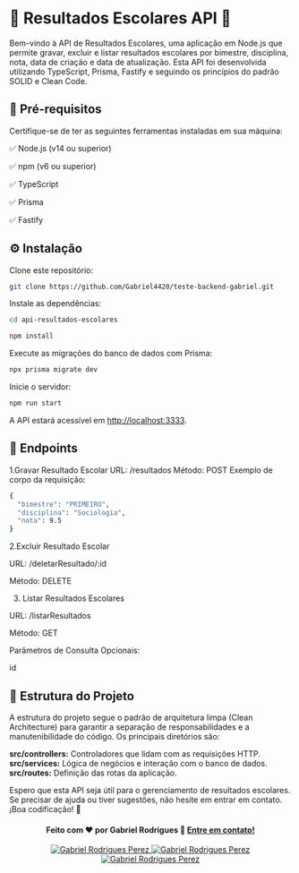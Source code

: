 <h1>📙 Resultados Escolares API 📙</h1>

<p>Bem-vindo à API de Resultados Escolares, uma aplicação em Node.js que permite gravar, excluir e listar resultados escolares por bimestre, disciplina, nota, data de criação e data de atualização. Esta API foi desenvolvida utilizando TypeScript, Prisma, Fastify e seguindo os princípios do padrão SOLID e Clean Code.</p>

## 📝 Pré-requisitos

<p>Certifique-se de ter as seguintes ferramentas instaladas em sua máquina:</p>

✅ Node.js (v14 ou superior)</br>

✅ npm (v6 ou superior)</br>

✅ TypeScript</br>

✅ Prisma</br>

✅ Fastify</br>

## ⚙️ Instalação

<p>Clone este repositório:</p>

```bash
git clone https://github.com/Gabriel4420/teste-backend-gabriel.git
```

<p>Instale as dependências:</p>

```bash
cd api-resultados-escolares

npm install
```

<p>Execute as migrações do banco de dados com Prisma:</p>

```bash
npx prisma migrate dev
```

<p>Inicie o servidor:</p>

```bash
npm run start
```

A API estará acessível em <http://localhost:3333>.

## 📍 Endpoints

1.Gravar Resultado Escolar
URL: /resultados
Método: POST
Exemplo de corpo da requisição:

```bash
{
  "bimestre": "PRIMEIRO",
  "disciplina": "Sociologia",
  "nota": 9.5
}
```

2.Excluir Resultado Escolar

URL: /deletarResultado/:id

Método: DELETE

3. Listar Resultados Escolares

URL: /listarResultados

Método: GET

Parâmetros de Consulta Opcionais:

id

## 🔩 Estrutura do Projeto

A estrutura do projeto segue o padrão de arquitetura limpa (Clean Architecture) para garantir a separação de responsabilidades e a manutenibilidade do código. Os principais diretórios são:

<strong>src/controllers:</strong> Controladores que lidam com as requisições HTTP.<br/>
<strong>src/services:</strong> Lógica de negócios e interação com o banco de dados.<br/>
<strong>src/routes:</strong> Definição das rotas da aplicação.<br/>

Espero que esta API seja útil para o gerenciamento de resultados escolares. Se precisar de ajuda ou tiver sugestões, não hesite em entrar em contato. ¡Boa codificação! 🚀

<h4 align="center">
  Feito com ❤️ por Gabriel Rodrigues 👋️ <a rel="no-referrer no-follow" href="mailto:gabriel_rodrigues_perez@hotmail.com">Entre em contato!</a>
</h4>

<p align="center">

  <a href="https://www.linkedin.com/in/gabriel-rodrigues-perez-2069b072/">
    <img alt="Gabriel Rodrigues Perez" src="https://img.shields.io/badge/LinkedIn-Gabriel_Rodrigues-0e76a8?style=flat&logoColor=white&logo=linkedin">
  </a>
  <a href="https://www.facebook.com/gabriel.rodrigues.perez">
    <img alt="Gabriel Rodrigues Perez" src="https://img.shields.io/badge/Facebook-Gabriel_Rodrigues-1778F2?style=flat&logoColor=white&logo=facebook">
  </a>
  <a href="https://www.instagram.com/gabriel_rodrigues_perez/">
    <img alt="Gabriel Rodrigues Perez" src="https://img.shields.io/badge/Instagram-@gabriel4420-833AB4?style=flat&logoColor=white&logo=instagram">
  </a>
  
</p>
